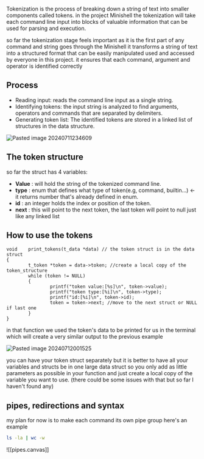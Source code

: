 Tokenization is the process of breaking down a string of text into smaller components called tokens.
in the project Minishell the tokenization will take each command line input into blocks of valuable information that can be used for parsing and execution.

so far the tokenization stage feels important as it is the first part of any command and string goes through the Minishell it transforms a string of text into a structured format that can be easily manipulated used and accessed by everyone in this project.
it ensures that each command, argument and operator is identified correctly

## Process

- Reading input: reads the command line input as a single string.
- Identifying tokens: the input string is analyzed to find arguments, operators and commands that are separated by delimiters.
- Generating token list: The identified tokens are stored in a linked list of structures in the data structure.

![Pasted image 20240711234609](https://github.com/user-attachments/assets/ad996c31-6f8b-4afb-99ed-fd30014f353f)

<!-- uncomment to use it in obsidian ![[Tokenization visualized.canvas]] -->

## The token structure
so far the struct has 4 variables:
- **Value**   : will hold the string of the tokenized command line.
- **type**    : enum that defines what type of token(e.g, command, builtin...) <- it returns number that's already defined in enum.
- **id**      : an integer holds the index or position of the token.
- **next**    : this will point to the next token, the last token will point to null just like any linked list
## How to use the tokens
```
void    print_tokens(t_data *data) // the token struct is in the data struct
{
        t_token *token = data->token; //create a local copy of the token_structure
        while (token != NULL)
        {
                printf("token value:[%s]\n", token->value);
				printf("token type:[%i]\n", token->type);
                printf("id:[%i]\n", token->id);
                token = token->next; //move to the next struct or NULL if last one
        }
}
```

in that function we used the token's data to be printed for us in the terminal which will create a very similar output to the previous example

![Pasted image 20240712001525](https://github.com/user-attachments/assets/eaf8af56-ba68-439a-8050-c8fb053de34e)

you can have your token struct separately but it is better to have all your variables and structs be in one large data struct so you only add as little parameters as possible in your function and just create a local copy of the variable you want to use.
(there could be some issues with that but so far I haven't found any)


## pipes, redirections and syntax

my plan for now is to make each command its own pipe group here's an example

```bash
ls -la | wc -w
```

![[pipes.canvas]]